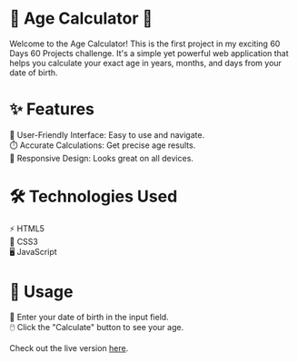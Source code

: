 # 🎉 Age Calculator 🎂 

Welcome to the Age Calculator! This is the first project in my exciting 60 Days 60 Projects challenge. It's a simple yet powerful web application that helps you calculate your exact age in years, months, and days from your date of birth.

# ✨ Features
🌟 User-Friendly Interface: Easy to use and navigate.
<br>
⏱️ Accurate Calculations: Get precise age results.
<br>
📱 Responsive Design: Looks great on all devices.

# 🛠️ Technologies Used
⚡ HTML5
<br>
🎨 CSS3
<br>
🖥️ JavaScript

# 🚀 Usage
📅 Enter your date of birth in the input field.
<br>
🖱️ Click the "Calculate" button to see your age.

Check out the live version [here](https://ashuuydv.github.io/Project-2-60-DAY-60-Challenges/).
